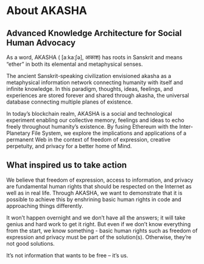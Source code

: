 # About AKASHA 

## Advanced Knowledge Architecture for Social Human Advocacy

As a word, AKASHA ( [aːkaːʃə], आकाश) has roots in Sanskrit and means “ether” in both its elemental and metaphysical senses.

The ancient Sanskrit-speaking civilization envisioned akasha as a metaphysical information network connecting humanity with itself and infinite knowledge. In this paradigm, thoughts, ideas, feelings, and experiences are stored forever and shared through akasha, the universal database connecting multiple planes of existence.

In today’s blockchain realm, AKASHA is a social and technological experiment enabling our collective memory, feelings and ideas to echo freely throughout humanity’s existence. By fusing Ethereum with the Inter-Planetary File System, we explore the implications and applications of a permanent Web in the context of freedom of expression, creative perpetuity, and privacy for a better home of Mind.

## What inspired us to take action

We believe that freedom of expression, access to information, and privacy are fundamental human rights that should be respected on the Internet as well as in real life. Through AKASHA, we want to demonstrate that it is possible to achieve this by enshrining basic human rights in code and approaching things differently.

It won’t happen overnight and we don’t have all the answers; it will take genius and hard work to get it right. But even if we don’t know everything from the start, we know something - basic human rights such as freedom of expression and privacy must be part of the solution(s). Otherwise, they’re not good solutions.

It’s not information that wants to be free – it’s us.
